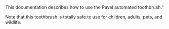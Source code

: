 This documentation describes how to use the  Pavel automated toothbrush.”

Note that this toothbrush is totally safe to use for children, adults, pets, and wildlife.
